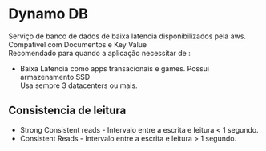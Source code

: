 
# Dynamo DB
Serviço de banco de dados de baixa latencia disponibilizados pela aws.
<br>Compativel com Documentos e Key Value
<br>Recomendado para quando a aplicação necessitar de :
* Baixa Latencia como apps transacionais e games.
Possui armazenamento SSD
<br>Usa sempre 3 datacenters ou mais.
## Consistencia de leitura
* Strong Consistent reads - Intervalo entre a escrita e leitura < 1 segundo.
* Consistent Reads - Intervalo entre a escrita e leitura > 1 segundo.
